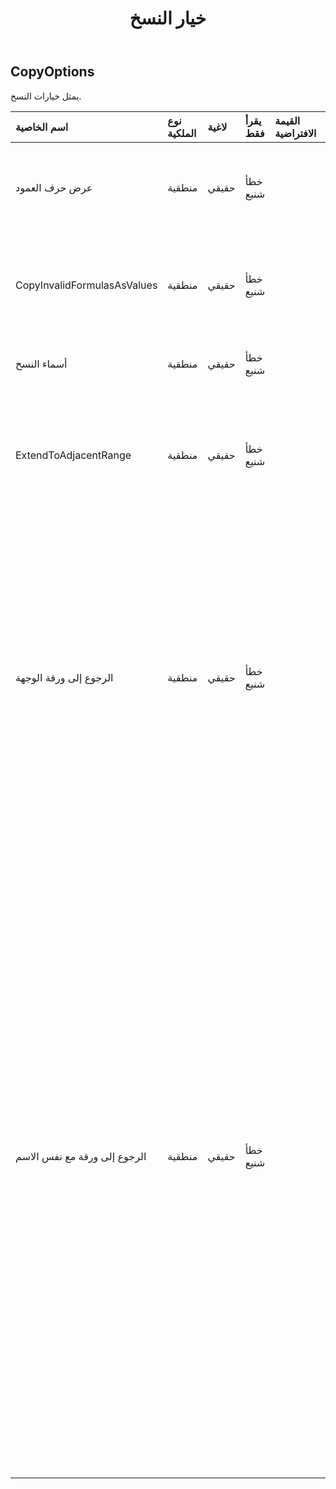 ﻿---
title: خيار النسخ
second_title: Aspose.Cells Cloud Documen
type: docs
url: /ar/specification/model/copyoptions/
description: "Aspose.Cells مواصفات النموذج السحابي: CopyOptions. تعامل بسهولة مع Excel ومستندات جداول البيانات الأخرى التي تحتوي على ميزات مثل الفتح والتوليد والتحرير والتقسيم والدمج والمقارنة والتحويل"
kwords: Excel، Office، جدول البيانات، Cloud REST API، CopyOptions
weight: 50
---
## **CopyOptions**

 يمثل خيارات النسخ.

| اسم الخاصية| نوع الملكية| لاغية| يقرأ فقط| القيمة الافتراضية| وصف|
|:- |:- |:- |:- |:- |:- |
| عرض حرف العمود| منطقية| حقيقي| خطأ شنيع|| يشير إلى ما إذا كان سيتم نسخ عرض العمود بوحدة الأحرف.|
| CopyInvalidFormulasAsValues| منطقية| حقيقي| خطأ شنيع|| إذا كانت الصيغة غير صالحة للوجهة المقصودة، فقم بنسخ القيم فقط.|
| أسماء النسخ| منطقية| حقيقي| خطأ شنيع||يشير إلى ما إذا كان نسخ الأسماء.|
| ExtendToAdjacentRange| منطقية| حقيقي| خطأ شنيع|| يشير إلى ما إذا كان سيتم توسيع النطاقات عند نسخ النطاق إلى النطاق المجاور.|
| الرجوع إلى ورقة الوجهة| منطقية| حقيقي| خطأ شنيع|| عند نسخ النطاق في نفس الملف ويشير المخطط إلى الورقة المصدر، فإن الخطأ يعني أنه لن يتم تغيير مصدر بيانات المخطط المنسوخ. صحيح يعني أن مصدر بيانات المخطط المنسوخ يشير إلى الورقة الوجهة.|
| الرجوع إلى ورقة مع نفس الاسم| منطقية| حقيقي| خطأ شنيع|| في برنامج MS Excel، عند نسخ الصيغ التي تشير إلى أوراق عمل أخرى أثناء نسخ ورقة عمل إلى ورقة عمل أخرى، يجب أن تشير الصيغ المنسوخة إلى المصنف المصدر. ومع ذلك، في بعض المواقف، قد يحتاج المستخدم إلى أن تشير الصيغ المنسوخة إلى أوراق العمل التي تحمل الاسم نفسه في نفس المصنف، كما هو الحال عندما يتم نسخ أوراق العمل هذه قبل عملية النسخ هذه، فيجب الاحتفاظ بهذه الخاصية على أنها صحيحة.|

